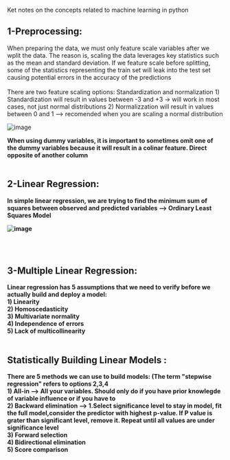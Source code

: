 Ket notes on the concepts related to machine learning in python



<h2>1-Preprocessing:</h2>
When preparing the data, we must only feature scale variables after we wplit the data. The reason is, scaling the data leverages key statistics such as the mean and standard deviation. If we feature scale before splitting, some of the statistics representing the train set will leak into the test set causing potential errors in the accuracy of the predictions
<br>
<br>
There are two feature scaling options: Standardization and normalization
1) Standardization will result in values between -3 and +3 -> will work in most cases, not just normal distributions
2) Normalizzation will result in values between 0 and 1 --> recomended when you are scaling a normal distribution

![image](https://user-images.githubusercontent.com/58488172/148275297-31ba02e7-79b4-4780-ac2f-f4965ca1ea85.png)

<b>
When using dummy variables, it is important to sometimes omit one of the dummy variables because it will result in a colinar feature. Direct  opposite of another column

<br>
<br>
<h2>2-Linear Regression:</h2>
In simple linear regression, we are trying to find the minimum sum of squares between observed and predicted variables --> Ordinary Least Squares Model

![image](https://user-images.githubusercontent.com/58488172/148277600-c8df0654-340a-4160-8bba-d9cf15388c13.png)


<br>
<br>
<h2>3-Multiple Linear Regression:</h2>
Linear regression has 5 assumptions that we need to verify before we actually build and deploy a model:<br>
1) Linearity<br>
2) Homoscedasticity<br>
3) Multivariate normality<br>
4) Independence of errors<br>
5) Lack of multicollinearity

<br>
<br>
<h2>Statistically Building Linear Models :</h2>
There are 5 methods we can use to build models: (The term "stepwise regression" refers to options 2,3,4<br>
1) All-in --> All your variables. Should only do if you have prior knowlegde of variable influence or if you have to<br>
2) Backward elimination --> 1.Select significance level to stay in model, fit the full model,consider the predictor with highest p-value. If P value is grater than significant level, remove it. Repeat until all values are under significance level <br>
3) Forward selection <br> 
4) Bidirectional elimination <br>
5) Score comparison <br> 
  


 


